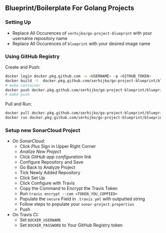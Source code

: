 ## Blueprint/Boilerplate For Golang Projects


### Setting Up
- Replace All Occurences of `serhijko/go-project-blueprint` with your username repository name
- Replace All Occurences of `blueprint` with your desired image name


### Using GitHub Registry

Create and Push:

```bash
docker login docker.pkg.github.com -u <USERNAME> -p <GITHUB_TOKEN>
docker build -t  docker.pkg.github.com/serhijko/go-project-blueprint/blueprint:latest .
# make container
docker push docker.pkg.github.com/serhijko/go-project-blueprint/blueprint:latest
# make push
```

Pull and Run:

```bash
docker pull docker.pkg.github.com/serhijko/go-project-blueprint/blueprint:latest
docker run docker.pkg.github.com/serhijko/go-project-blueprint/blueprint:latest
```


### Setup new SonarCloud Project

- On _SonarCloud_:
    - Click _Plus_ Sign in Upper Right Corner
    - _Analize New Project_
    - Click _GitHub app configuration_ link
    - Configure Repository and Save
    - Go Back to Analyze Project
    - Tick Newly Added Repository
    - Click Set Up
    - Click Configure with Travis
    - Copy the Command to Encrypt the Travis Token
    - Run `travis encrypt --com <TOKEN_YOU_COPPIED>`
    - Populate the `secure` Field in `.travis.yml` with outputted string
    - Follow steps to populate your `sonar-project.properties`
    - Push
- On Travis CI:
    - Set `DOCKER_USERNAME`
    - Set `DOCKER_PASSWORD` to Your GitHub Registry token